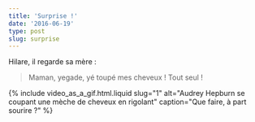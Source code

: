 ```yaml
---
title: 'Surprise !'
date: '2016-06-19'
type: post
slug: surprise
---
```


Hilare, il regarde sa mère :

> Maman, yegade, yé toupé mes cheveux ! Tout seul !

{% include video_as_a_gif.html.liquid
slug="1"
alt="Audrey Hepburn se coupant une mèche de cheveux en rigolant"
caption="Que faire, à part sourire ?"
%}
